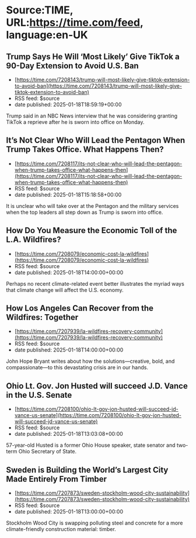 # Source:TIME, URL:https://time.com/feed, language:en-UK

## Trump Says He Will ‘Most Likely’ Give TikTok a 90-Day Extension to Avoid U.S. Ban
 - [https://time.com/7208143/trump-will-most-likely-give-tiktok-extension-to-avoid-ban](https://time.com/7208143/trump-will-most-likely-give-tiktok-extension-to-avoid-ban)
 - RSS feed: $source
 - date published: 2025-01-18T18:59:19+00:00

Trump said in an NBC News interview that he was considering granting TikTok a reprieve after he is sworn into office on Monday.

## It’s Not Clear Who Will Lead the Pentagon When Trump Takes Office. What Happens Then?
 - [https://time.com/7208117/its-not-clear-who-will-lead-the-pentagon-when-trump-takes-office-what-happens-then](https://time.com/7208117/its-not-clear-who-will-lead-the-pentagon-when-trump-takes-office-what-happens-then)
 - RSS feed: $source
 - date published: 2025-01-18T15:18:58+00:00

It is unclear who will take over at the Pentagon and the military services when the top leaders all step down as Trump is sworn into office.

## How Do You Measure the Economic Toll of the L.A. Wildfires?
 - [https://time.com/7208079/economic-cost-la-wildfires](https://time.com/7208079/economic-cost-la-wildfires)
 - RSS feed: $source
 - date published: 2025-01-18T14:00:00+00:00

Perhaps no recent climate-related event better illustrates the myriad ways that climate change will affect the U.S. economy.

## How Los Angeles Can Recover from the Wildfires: Together
 - [https://time.com/7207939/la-wildfires-recovery-community](https://time.com/7207939/la-wildfires-recovery-community)
 - RSS feed: $source
 - date published: 2025-01-18T14:00:00+00:00

John Hope Bryant writes about how the solutions—creative, bold, and compassionate—to this devastating crisis are in our hands.

## Ohio Lt. Gov. Jon Husted will succeed J.D. Vance in the U.S. Senate
 - [https://time.com/7208100/ohio-lt-gov-jon-husted-will-succeed-jd-vance-us-senate](https://time.com/7208100/ohio-lt-gov-jon-husted-will-succeed-jd-vance-us-senate)
 - RSS feed: $source
 - date published: 2025-01-18T13:03:08+00:00

57-year-old Husted is a former Ohio House speaker, state senator and two-term Ohio Secretary of State.

## Sweden is Building the World’s Largest City Made Entirely From Timber
 - [https://time.com/7207873/sweden-stockholm-wood-city-sustainability](https://time.com/7207873/sweden-stockholm-wood-city-sustainability)
 - RSS feed: $source
 - date published: 2025-01-18T13:00:00+00:00

Stockholm Wood City is swapping polluting steel and concrete for a more climate-friendly construction material: timber.

